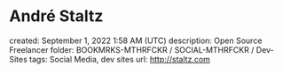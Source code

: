 # André Staltz

created: September 1, 2022 1:58 AM (UTC)
description: Open Source Freelancer
folder: BOOKMRKS-MTHRFCKR / SOCIAL-MTHRFCKR / Dev-Sites
tags: Social Media, dev sites
url: http://staltz.com